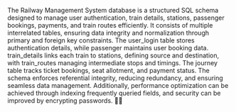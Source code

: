 The Railway Management System database is a structured SQL schema designed to manage user authentication, train details, stations, passenger bookings, payments, and train routes efficiently. It consists of multiple interrelated tables, ensuring data integrity and normalization through primary and foreign key constraints. The user_login table stores authentication details, while passenger maintains user booking data. train_details links each train to stations, defining source and destination, with train_routes managing intermediate stops and timings. The journey table tracks ticket bookings, seat allotment, and payment status. The schema enforces referential integrity, reducing redundancy, and ensuring seamless data management. Additionally, performance optimization can be achieved through indexing frequently queried fields, and security can be improved by encrypting passwords. 🚆✅
